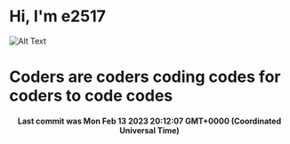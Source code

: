 # Hi, I'm e2517

![Alt Text](https://github.com/E2517/e2517/blob/master/images/background.gif)

# Coders are coders coding codes for coders to code codes

<h4 align="center">Last commit was Mon Feb 13 2023 20:12:07 GMT+0000 (Coordinated Universal Time)</h4>
